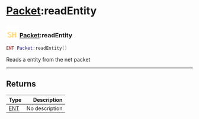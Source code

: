 # [Packet](../packet/README.md):readEntity

### <img src="../../.gitbook/assets/shared.png" width="32" height="32" /> [Packet](../packet/README.md):readEntity

```lua
ENT Packet:readEntity()
```

Reads a entity from the net packet<br>

-----------------
## Returns

| Type   | Description |
| ------ | ----------: |
| [ENT](../ent/README.md) | No description |
